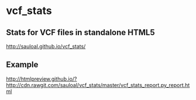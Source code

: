 # vcf_stats
## Stats for VCF files in standalone HTML5
http://sauloal.github.io/vcf_stats/
## Example
http://htmlpreview.github.io/?http://cdn.rawgit.com/sauloal/vcf_stats/master/vcf_stats_report.py_report.html
